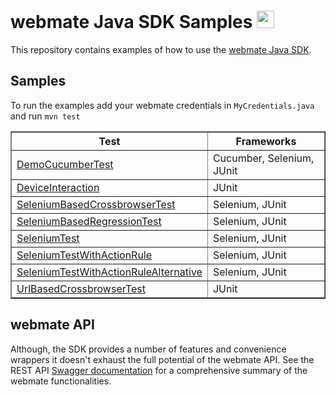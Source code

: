 # webmate Java SDK Samples <img src="https://avatars.githubusercontent.com/u/13346605" alt="webmate logo" width="28"/>

This repository contains examples of how to use the [webmate Java SDK](https://github.com/webmate-io/webmate-sdk-java).


## Samples

To run the examples add your webmate credentials in `MyCredentials.java` and run `mvn test`

<table border="1">
    <tr>
        <th>Test</th>
        <th>Frameworks</th>
    </tr>
    <tr>
        <td>
            <a href="./src/test/java/examples/cucumber/DemoCucumberTest.java">DemoCucumberTest</a>
        </td>
        <td>Cucumber, Selenium, JUnit</td>
    </tr>
    <tr>
        <td>
            <a href="./src/test/java/examples/DeviceInteraction.java">DeviceInteraction</a>
        </td>
        <td>JUnit</td>
    </tr>
    <tr>
        <td>
            <a href="./src/test/java/examples/SeleniumBasedCrossbrowserTest.java">SeleniumBasedCrossbrowserTest</a>
        </td>
        <td>Selenium, JUnit</td>
    </tr>
    <tr>
        <td>
            <a href="./src/test/java/examples/SeleniumBasedRegressionTest.java">SeleniumBasedRegressionTest</a>
        </td>
        <td>Selenium, JUnit</td>
    </tr>
    <tr>
        <td>
            <a href="./src/test/java/examples/SeleniumTest.java">SeleniumTest</a>
        </td>
        <td>Selenium, JUnit</td>
    </tr>
    <tr>
        <td>
            <a href="./src/test/java/examples/SeleniumTestWithActionRule.java">SeleniumTestWithActionRule</a>
        </td>
        <td>Selenium, JUnit</td>
    </tr>
    <tr>
        <td>
            <a href="./src/test/java/examples/SeleniumTestWithActionRuleAlternative.java">SeleniumTestWithActionRuleAlternative</a>
        </td>
        <td>Selenium, JUnit</td>
    </tr>
    <tr>
        <td>
            <a href="./src/test/java/examples/UrlBasedCrossbrowserTest.java">UrlBasedCrossbrowserTest</a>
        </td>
        <td>JUnit</td>
    </tr>
</table>

## webmate API

Although, the SDK provides a number of features and convenience wrappers it doesn't exhaust the full potential of the webmate API.
See the REST API [Swagger documentation](https://app.webmate.io/api/swagger) for a comprehensive summary of the webmate functionalities.
